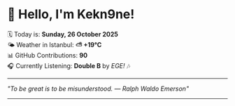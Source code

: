 # 👋 Hello, I'm Kekn9ne!

🗓️ Today is: **Sunday, 26 October 2025**  
🌤️ Weather in Istanbul: **⛅️  +19°C**  
📊 GitHub Contributions: **90**  
🎧 Currently Listening: **Double B** by *EGE!* 🎶

---

_"To be great is to be misunderstood. — *Ralph Waldo Emerson*"_

---
